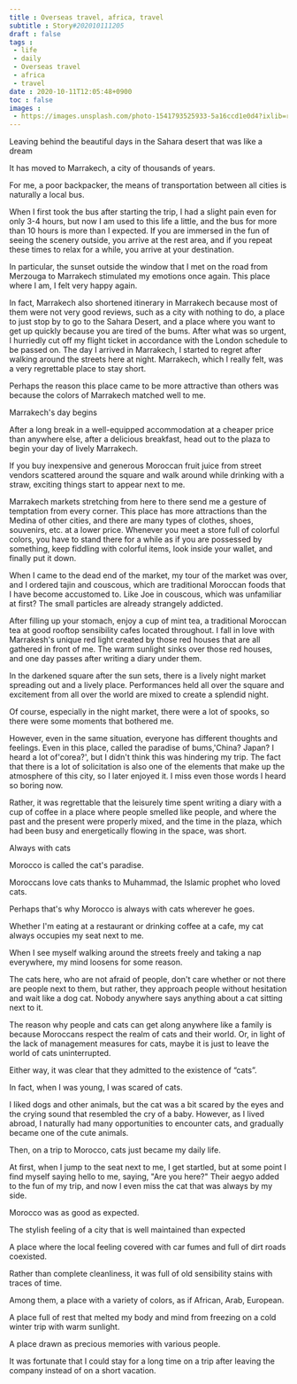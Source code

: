 ```yaml
---
title : Overseas travel, africa, travel
subtitle : Story#202010111205
draft : false
tags :
 - life
 - daily
 - Overseas travel
 - africa
 - travel
date : 2020-10-11T12:05:48+0900
toc : false
images : 
 - https://images.unsplash.com/photo-1541793525933-5a16ccd1e0d4?ixlib=rb-1.2.1&q=80&fm=jpg&crop=entropy&cs=tinysrgb&w=1080&fit=max&ixid=eyJhcHBfaWQiOjE1NTU0OX0
---
```

Leaving behind the beautiful days in the Sahara desert that was like a dream  

It has moved to Marrakech, a city of thousands of years.  

For me, a poor backpacker, the means of transportation between all cities is naturally a local bus.  

When I first took the bus after starting the trip, I had a slight pain even for only 3-4 hours, but now I am used to this life a little, and the bus for more than 10 hours is more than I expected. If you are immersed in the fun of seeing the scenery outside, you arrive at the rest area, and if you repeat these times to relax for a while, you arrive at your destination.  

In particular, the sunset outside the window that I met on the road from Merzouga to Marrakech stimulated my emotions once again. This place where I am, I felt very happy again.  

In fact, Marrakech also shortened itinerary in Marrakech because most of them were not very good reviews, such as a city with nothing to do, a place to just stop by to go to the Sahara Desert, and a place where you want to get up quickly because you are tired of the bums. After what was so urgent, I hurriedly cut off my flight ticket in accordance with the London schedule to be passed on. The day I arrived in Marrakech, I started to regret after walking around the streets here at night. Marrakech, which I really felt, was a very regrettable place to stay short.  

Perhaps the reason this place came to be more attractive than others was because the colors of Marrakech matched well to me.  

Marrakech's day begins  

After a long break in a well-equipped accommodation at a cheaper price than anywhere else, after a delicious breakfast, head out to the plaza to begin your day of lively Marrakech.  

If you buy inexpensive and generous Moroccan fruit juice from street vendors scattered around the square and walk around while drinking with a straw, exciting things start to appear next to me.  

Marrakech markets stretching from here to there send me a gesture of temptation from every corner. This place has more attractions than the Medina of other cities, and there are many types of clothes, shoes, souvenirs, etc. at a lower price. Whenever you meet a store full of colorful colors, you have to stand there for a while as if you are possessed by something, keep fiddling with colorful items, look inside your wallet, and finally put it down.  

When I came to the dead end of the market, my tour of the market was over, and I ordered tajin and couscous, which are traditional Moroccan foods that I have become accustomed to. Like Joe in couscous, which was unfamiliar at first? The small particles are already strangely addicted.  

After filling up your stomach, enjoy a cup of mint tea, a traditional Moroccan tea at good rooftop sensibility cafes located throughout. I fall in love with Marrakesh's unique red light created by those red houses that are all gathered in front of me. The warm sunlight sinks over those red houses, and one day passes after writing a diary under them.  

In the darkened square after the sun sets, there is a lively night market spreading out and a lively place. Performances held all over the square and excitement from all over the world are mixed to create a splendid night.  

Of course, especially in the night market, there were a lot of spooks, so there were some moments that bothered me.  

However, even in the same situation, everyone has different thoughts and feelings. Even in this place, called the paradise of bums,'China? Japan? I heard a lot of'corea?', but I didn't think this was hindering my trip. The fact that there is a lot of solicitation is also one of the elements that make up the atmosphere of this city, so I later enjoyed it. I miss even those words I heard so boring now.  

Rather, it was regrettable that the leisurely time spent writing a diary with a cup of coffee in a place where people smelled like people, and where the past and the present were properly mixed, and the time in the plaza, which had been busy and energetically flowing in the space, was short.  

Always with cats  

Morocco is called the cat's paradise.  

Moroccans love cats thanks to Muhammad, the Islamic prophet who loved cats.  

Perhaps that's why Morocco is always with cats wherever he goes.  

Whether I'm eating at a restaurant or drinking coffee at a cafe, my cat always occupies my seat next to me.  

When I see myself walking around the streets freely and taking a nap everywhere, my mind loosens for some reason.  

The cats here, who are not afraid of people, don't care whether or not there are people next to them, but rather, they approach people without hesitation and wait like a dog cat. Nobody anywhere says anything about a cat sitting next to it.  

The reason why people and cats can get along anywhere like a family is because Moroccans respect the realm of cats and their world. Or, in light of the lack of management measures for cats, maybe it is just to leave the world of cats uninterrupted.  

Either way, it was clear that they admitted to the existence of “cats”.  

In fact, when I was young, I was scared of cats.  

I liked dogs and other animals, but the cat was a bit scared by the eyes and the crying sound that resembled the cry of a baby. However, as I lived abroad, I naturally had many opportunities to encounter cats, and gradually became one of the cute animals.  

Then, on a trip to Morocco, cats just became my daily life.  

At first, when I jump to the seat next to me, I get startled, but at some point I find myself saying hello to me, saying, "Are you here?" Their aegyo added to the fun of my trip, and now I even miss the cat that was always by my side.  

Morocco was as good as expected.  

The stylish feeling of a city that is well maintained than expected  

A place where the local feeling covered with car fumes and full of dirt roads coexisted.  

Rather than complete cleanliness, it was full of old sensibility stains with traces of time.  

Among them, a place with a variety of colors, as if African, Arab, European.  

A place full of rest that melted my body and mind from freezing on a cold winter trip with warm sunlight.  

A place drawn as precious memories with various people.  

It was fortunate that I could stay for a long time on a trip after leaving the company instead of on a short vacation.